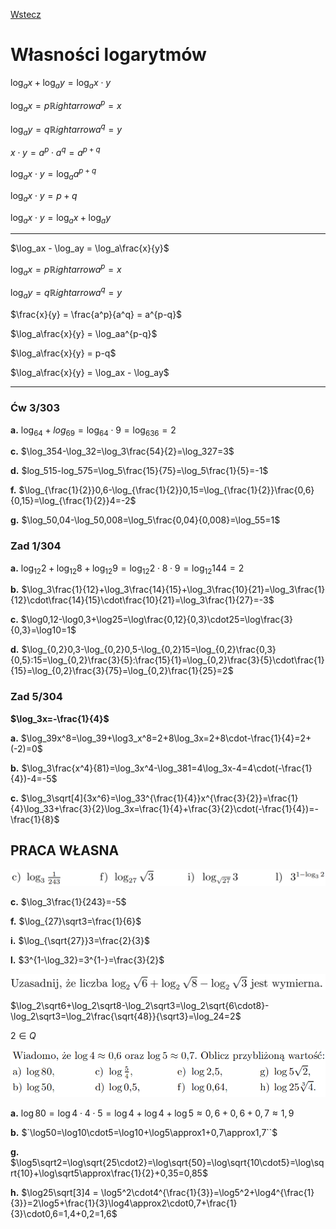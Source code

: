 [Wstecz](../matematyka.md)

# Własności logarytmów

$`\log_ax+\log_ay = \log_ax \cdot y`$

$`\log_ax=p \mathbb{R}ightarrow a^p=x`$

$`\log_ay=q \mathbb{R}ightarrow a^q=y`$

$`x \cdot y = a^p \cdot a^q = a^{p+q}`$

$`\log_ax \cdot y = \log_aa^{p+q}`$

$`\log_ax \cdot y = p+q`$

$`\log_ax \cdot y = \log_ax+\log_ay`$

<hr>

$`\log_ax - \log_ay = \log_a\frac{x}{y}`$

$`\log_ax=p \mathbb{R}ightarrow a^p=x`$

$`\log_ay=q \mathbb{R}ightarrow a^q=y`$

$`\frac{x}{y} = \frac{a^p}{a^q} = a^{p-q}`$

$`\log_a\frac{x}{y} = \log_aa^{p-q}`$

$`\log_a\frac{x}{y} = p-q`$

$`\log_a\frac{x}{y} = \log_ax - \log_ay`$

<hr>

### Ćw 3/303

**a.** $`\log_64+log_69=\log_64\cdot9=\log_636=2`$

**c.** $`\log_354-\log_32=\log_3\frac{54}{2}=\log_327=3`$

**d.** $`log_515-log_575=\log_5\frac{15}{75}=\log_5\frac{1}{5}=-1`$

**f.** $`\log_{\frac{1}{2}}0,6-\log_{\frac{1}{2}}0,15=\log_{\frac{1}{2}}\frac{0,6}{0,15}=\log_{\frac{1}{2}}4=-2`$

**g.** $`\log_50,04-\log_50,008=\log_5\frac{0,04}{0,008}=\log_55=1`$

### Zad 1/304

**a.** $`\log_{12}2+\log_{12}8+\log_{12}9=\log_{12}2\cdot8\cdot9=\log_{12}144=2`$

**b.** $`\log_3\frac{1}{12}+\log_3\frac{14}{15}+\log_3\frac{10}{21}=\log_3\frac{1}{12}\cdot\frac{14}{15}\cdot\frac{10}{21}=\log_3\frac{1}{27}=-3`$

**c.** $`\log0,12-\log0,3+\log25=\log\frac{0,12}{0,3}\cdot25=\log\frac{3}{0,3}=\log10=1`$

**d.** $`\log_{0,2}0,3-\log_{0,2}0,5-\log_{0,2}15=\log_{0,2}\frac{0,3}{0,5}:15=\log_{0,2}\frac{3}{5}:\frac{15}{1}=\log_{0,2}\frac{3}{5}\cdot\frac{1}{15}=\log_{0,2}\frac{3}{75}=\log_{0,2}\frac{1}{25}=2`$

### Zad 5/304

**$`\log_3x=-\frac{1}{4}`$**

**a.** $`\log_39x^8=\log_39+\log3_x^8=2+8\log_3x=2+8\cdot-\frac{1}{4}=2+(-2)=0`$

**b.** $`\log_3\frac{x^4}{81}=\log_3x^4-\log_381=4\log_3x-4=4\cdot(-\frac{1}{4})-4=-5`$

**c.** $`\log_3\sqrt[4]{3x^6}=\log_33^{\frac{1}{4}}x^{\frac{3}{2}}=\frac{1}{4}\log_33+\frac{3}{2}\log_3x=\frac{1}{4}+\frac{3}{2}\cdot(-\frac{1}{4})=-\frac{1}{8}`$

## PRACA WŁASNA

![](praca-wlasna-logarytmy-1.png)

**c.** $`\log_3\frac{1}{243}=-5`$

**f.** $`\log_{27}\sqrt3=\frac{1}{6}`$

**i.** $`\log_{\sqrt{27}}3=\frac{2}{3}`$

**l.** $`3^{1-\log_32}=3^{1-}=\frac{3}{2}`$

![](praca-wlasna-logarytmy-2.png)

$`\log_2\sqrt6+\log_2\sqrt8-\log_2\sqrt3=\log_2\sqrt{6\cdot8}-\log_2\sqrt3=\log_2\frac{\sqrt{48}}{\sqrt3}=\log_24=2`$

$`2 \in Q`$

![](praca-wlasna-logarytmy-3.png)

**a.** $`\log80=\log4\cdot4\cdot5=\log4+\log4+\log5\approx0,6+0,6+0,7\approx1,9`$

**b.** $`\log50=\log10\cdot5=\log10+\log5\approx1+0,7\approx1,7``$

**g.** $`\log5\sqrt2=\log\sqrt{25\cdot2}=\log\sqrt{50}=\log\sqrt{10\cdot5}=\log\sqrt{10}+\log\sqrt5\approx\frac{1}{2}+0,35=0,85`$

**h.** $`\log25\sqrt[3]4 = \log5^2\cdot4^{\frac{1}{3}}=\log5^2+\log4^{\frac{1}{3}}=2\log5+\frac{1}{3}\log4\approx2\cdot0,7+\frac{1}{3}\cdot0,6=1,4+0,2=1,6`$
